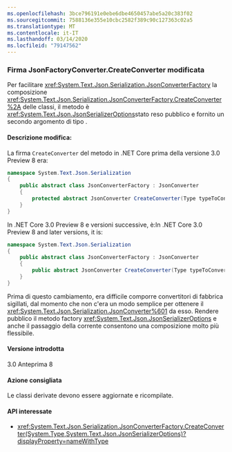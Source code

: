 ```yaml
---
ms.openlocfilehash: 3bce796191e0ebe6dbe4650457abe5a20c383f02
ms.sourcegitcommit: 7588136e355e10cbc2582f389c90c127363c02a5
ms.translationtype: MT
ms.contentlocale: it-IT
ms.lasthandoff: 03/14/2020
ms.locfileid: "79147562"
---
```

### <a name="jsonfactoryconvertercreateconverter-signature-changed"></a>Firma JsonFactoryConverter.CreateConverter modificata

Per facilitare <xref:System.Text.Json.Serialization.JsonConverterFactory> la composizione <xref:System.Text.Json.Serialization.JsonConverterFactory.CreateConverter%2A> delle classi, il metodo è <xref:System.Text.Json.JsonSerializerOptions>stato reso pubblico e fornito un secondo argomento di tipo .

#### <a name="change-description"></a>Descrizione modifica:

La firma `CreateConverter` del metodo in .NET Core prima della versione 3.0 Preview 8 era:

```csharp
namespace System.Text.Json.Serialization
{
    public abstract class JsonConverterFactory : JsonConverter
    {
        protected abstract JsonConverter CreateConverter(Type typeToConvert);
    }
}
```

In .NET Core 3.0 Preview 8 e versioni successive, è:In .NET Core 3.0 Preview 8 and later versions, it is:

```csharp
namespace System.Text.Json.Serialization
{
    public abstract class JsonConverterFactory : JsonConverter
    {
        public abstract JsonConverter CreateConverter(Type typeToConvert, JsonSerializerOptions options);
    }
}
```

Prima di questo cambiamento, era difficile comporre convertitori di fabbrica sigillati, dal momento che non c'era un modo semplice per ottenere il <xref:System.Text.Json.Serialization.JsonConverter%601> da esso. Rendere pubblico il metodo factory <xref:System.Text.Json.JsonSerializerOptions> e anche il passaggio della corrente consentono una composizione molto più flessibile.

#### <a name="version-introduced"></a>Versione introdotta

3.0 Anteprima 8

#### <a name="recommended-action"></a>Azione consigliata

Le classi derivate devono essere aggiornate e ricompilate.

#### <a name="affected-apis"></a>API interessate

- <xref:System.Text.Json.Serialization.JsonConverterFactory.CreateConverter(System.Type,System.Text.Json.JsonSerializerOptions)?displayProperty=nameWithType>

<!-- For tool use only

### Affected APIs

- `M:System.Text.Json.Serialization.JsonConverterFactory.CreateConverter(System.Type,System.Text.Json.JsonSerializerOptions)`

-->

